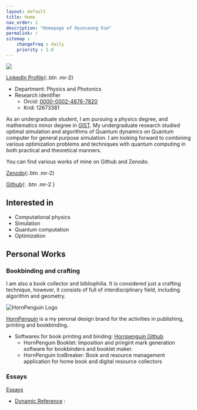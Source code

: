 ```yaml
---
layout: default
title: Home
nav_order: 1
description: "Homepage of Hyunseong Kim"
permalink: /
sitemap : 
    changefreq : daily 
    priority : 1.0
---
```



<a class="badge-base__link LI-simple-link" href="https://kr.linkedin.com/in/hyun-seong-kim-91abaa183/ko?trk=profile-badge">
<img src="https://media.licdn.com/dms/image/v2/D5603AQFIWKjSE3kKig/profile-displayphoto-shrink_200_200/profile-displayphoto-shrink_200_200/0/1724518918668?e=1729728000&v=beta&t=_4hHHgc79WOocRAYyq8xeBE_K81sSaqk0MYImbfDLmE">
</a>


[LinkedIn Profile](){:.btn .mr-2}

* Department: Physics and Photonics
* Research identifier
    * Orcid: [0000-0002-4876-7820](https://orcid.org/0000-0002-4876-7820)
    * Krid: 12673381
 

As an undergraduate student, I am pursuing a physics degree, and mathematics minor degree in [GIST](https://www.gist.ac.kr/kr/main.html).
My undergraduate research studied optimal simulation and algorithms of 
Quantum dynamics on Quantum computer for general purpose simulation.
I am looking forward to combining various optimization problems and techniques 
with quantum computing in both practical and theoretical manners.

You can find various works of mine on Github and Zenodo.


[Zenodo](https://zenodo.org/search?q=metadata.creators.person_or_org.name%3A%22Hyunseong%2C%20Kim%22&l=list&p=1&s=10&sort=bestmatch){:.btn .mr-2}

[Github](https://github.com/HYUNSEONG-KIM){: .btn .mr-2 }



## Interested in 

* Computational physics
* Simulation
* Quantum computation
* Optimization

## Personal Works

### Bookbinding and crafting

I am also a book collector and bibliophilia.
It is considered just a crafting technique, 
however, it consists of full of interdisciplinary field, including
algorithm and geometry.

![HornPenguin Logo](https://avatars.githubusercontent.com/u/89630847?s=80&v=4)

[HornPenguin](https://github.com/HornPenguin) is a my peronal design brand for the activities in publishing, printing and bookbinding.


* Softwares for book printing and binding: [Hornpenguin Github](https://github.com/HornPenguin)
  * HornPenguin Booklet: Imposition and pringint mark generation software for bookbinders and booklet maker.
  * HornPenguin IceBreaker: Book and resource management application for home book and digital resource collectors
  
### Essays

[Essays](https://hyunseong-kim.github.io/docs/essays)

* [Dynamic Reference](https://hyunseong-kim.github.io/docs/essays/dynamic_ref_work) :  




 
